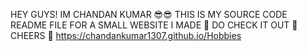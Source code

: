 HEY GUYS! 
IM CHANDAN KUMAR 😎😎
THIS IS MY SOURCE CODE README FILE FOR A SMALL WEBSITE I MADE 🎉
DO CHECK IT OUT 🐧
CHEERS 🍻
https://chandankumar1307.github.io/Hobbies
